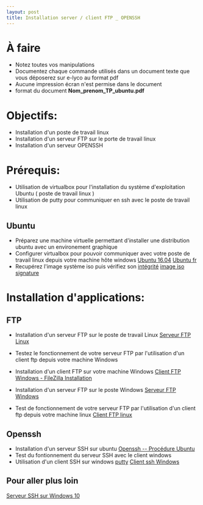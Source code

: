 ```yaml
---
layout: post
title: Installation server / client FTP _ OPENSSH
---
```


# À faire

- Notez toutes vos manipulations 
- Documentez chaque commande utilisés dans un document texte que vous déposerez sur e-lyco au format pdf 
- Aucune impression écran n'est permise dans le document
- format du document 
        __Nom_prenom_TP_ubuntu.pdf__

# Objectifs:

- Installation d'un poste de travail linux 
- Installation d'un serveur FTP sur le porte de travail linux 
- Installation d'un serveur OPENSSH

# Prérequis:

- Utilisation de virtualbox pour l'installation du système d'exploitation Ubuntu ( poste de travail linux )
- Utilisation de putty pour communiquer en ssh avec le poste de travail linux 

## Ubuntu

- Préparez une machine virtuelle permettant d'installer une distribution ubuntu avec un environement graphique
- Configurer virtualbox pour pouvoir communiquer avec votre poste de travail linux depuis votre machine hôte windows
[Ubuntu 16.04](https://www.ubuntu.com/download/desktop)
[Ubuntu fr](https://doc.ubuntu-fr.org/debutant)
- Recupérez l'image système iso puis vérifiez son [intégrité](https://doc.ubuntu-fr.org/tutoriel/comment_verifier_l_integrite_de_son_image_cd)
[image iso](http://192.168.67.5/ubuntu-16.04.3-desktop-amd64.iso)
[signature](http://ubuntu.univ-nantes.fr/ubuntu-cd/16.04.3/MD5SUMS)

# Installation d'applications:

## FTP

- Installation d'un serveur FTP sur le poste de travail Linux
[Serveur FTP Linux](https://openclassrooms.com/courses/creer-son-serveur-ftp)

- Testez le fonctionnement de votre serveur FTP par l'utilisation d'un client ftp depuis votre machine Windows

- Installation d'un client FTP sur votre machine Windows
[Client FTP Windows - FileZilla ](https://filezilla-project.org/)
[Installation](https://wiki.seedbox.fr/index.php/Installer_un_client_FTP_pour_Windows_10)

- Installation d'un serveur FTP sur le poste Windows 
[Serveur FTP Windows](https://www.supinfo.com/articles/single/2905-installation-configuration-serveur-ftp-filezilla)

- Test de fonctionnement de votre serveur FTP par l'utilisation d'un client ftp depuis votre machine linux 
[Client FTP linux](https://doc.ubuntu-fr.org/ftp)

## Openssh

- Installation d'un serveur SSH sur ubuntu
[Openssh -- Procédure Ubuntu](https://doc.ubuntu-fr.org/ssh) 
- Test du fontionnement du serveur SSH avec le client windows
- Utilisation d'un client SSH sur windows
[putty](http://www.putty.org/)
[Client ssh Windows](http://marc.terrier.free.fr/docputty/)

## Pour aller plus loin

[Serveur SSH sur Windows 10](https://www.ctrl.blog/entry/how-to-win10-ssh-service#section-mssshserv-enable)
